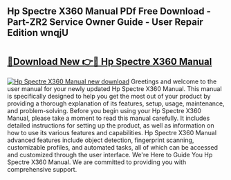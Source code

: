 ## Hp Spectre X360 Manual PDf Free Download - Part-ZR2 Service Owner Guide - User Repair Edition wnqjU

# <h2><a href="http://bc39876.oget.top/?id=Hp+Spectre+X360+Manual">🔗Download New 👉🔴 Hp Spectre X360 Manual</a></h2>

[![Hp Spectre X360 Manual new download](https://i.imgur.com/5g1atiW.png)](http://bc39876.oget.top/?id=Hp+Spectre+X360+Manual)
Greetings and welcome to the user manual for your newly updated Hp Spectre X360 Manual. This manual is specifically designed to help you get the most out of your product by providing a thorough explanation of its features, setup, usage, maintenance, and problem-solving. Before you begin using your Hp Spectre X360 Manual, please take a moment to read this manual carefully. It includes detailed instructions for setting up the product, as well as information on how to use its various features and capabilities. Hp Spectre X360 Manual advanced features include object detection, fingerprint scanning, customizable profiles, and automated tasks, all of which can be accessed and customized through the user interface. We're Here to Guide You Hp Spectre X360 Manual. We are committed to providing you with comprehensive support.
